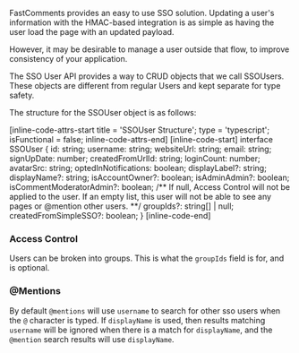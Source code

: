FastComments provides an easy to use SSO solution. Updating a user's information with the HMAC-based integration is
as simple as having the user load the page with an updated payload.

However, it may be desirable to manage a user outside that flow, to improve consistency of your application.

The SSO User API provides a way to CRUD objects that we call SSOUsers. These objects are different from regular Users and
kept separate for type safety.

The structure for the SSOUser object is as follows:

[inline-code-attrs-start title = 'SSOUser Structure'; type = 'typescript'; isFunctional = false; inline-code-attrs-end]
[inline-code-start]
interface SSOUser {
    id: string;
    username: string;
    websiteUrl: string;
    email: string;
    signUpDate: number;
    createdFromUrlId: string;
    loginCount: number;
    avatarSrc: string;
    optedInNotifications: boolean;
    displayLabel?: string;
    displayName?: string;
    isAccountOwner?: boolean;
    isAdminAdmin?: boolean;
    isCommentModeratorAdmin?: boolean;
    /** If null, Access Control will not be applied to the user. If an empty list, this user will not be able to see any pages or @mention other users. **/
    groupIds?: string[] | null;
    createdFromSimpleSSO?: boolean;
}
[inline-code-end]

### Access Control

Users can be broken into groups. This is what the `groupIds` field is for, and is optional.

### @Mentions

By default `@mentions` will use `username` to search for other sso users when the `@` character is typed. If `displayName` is used, then results matching
`username` will be ignored when there is a match for `displayName`, and the `@mention` search results will use `displayName`.
